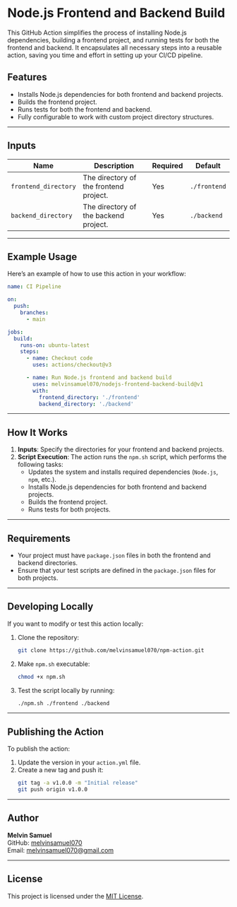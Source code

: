 # Node.js Frontend and Backend Build

This GitHub Action simplifies the process of installing Node.js dependencies, building a frontend project, and running tests for both the frontend and backend. It encapsulates all necessary steps into a reusable action, saving you time and effort in setting up your CI/CD pipeline.

## Features

- Installs Node.js dependencies for both frontend and backend projects.
- Builds the frontend project.
- Runs tests for both the frontend and backend.
- Fully configurable to work with custom project directory structures.

---

## Inputs

| Name                  | Description                                    | Required | Default         |
|-----------------------|------------------------------------------------|----------|-----------------|
| `frontend_directory`  | The directory of the frontend project.         | Yes      | `./frontend`    |
| `backend_directory`   | The directory of the backend project.          | Yes      | `./backend`     |

---

## Example Usage

Here’s an example of how to use this action in your workflow:

```yaml
name: CI Pipeline

on:
  push:
    branches:
      - main

jobs:
  build:
    runs-on: ubuntu-latest
    steps:
      - name: Checkout code
        uses: actions/checkout@v3

      - name: Run Node.js frontend and backend build
        uses: melvinsamuel070/nodejs-frontend-backend-build@v1
        with:
          frontend_directory: './frontend'
          backend_directory: './backend'
```

---

## How It Works

1. **Inputs**: Specify the directories for your frontend and backend projects.
2. **Script Execution**: The action runs the `npm.sh` script, which performs the following tasks:
   - Updates the system and installs required dependencies (`Node.js`, `npm`, etc.).
   - Installs Node.js dependencies for both frontend and backend projects.
   - Builds the frontend project.
   - Runs tests for both projects.

---

## Requirements

- Your project must have `package.json` files in both the frontend and backend directories.
- Ensure that your test scripts are defined in the `package.json` files for both projects.

---

## Developing Locally

If you want to modify or test this action locally:

1. Clone the repository:
   ```bash
   git clone https://github.com/melvinsamuel070/npm-action.git 
   ```
2. Make `npm.sh` executable:
   ```bash
   chmod +x npm.sh
   ```
3. Test the script locally by running:
   ```bash
   ./npm.sh ./frontend ./backend
   ```

---

## Publishing the Action

To publish the action:

1. Update the version in your `action.yml` file.
2. Create a new tag and push it:
   ```bash
   git tag -a v1.0.0 -m "Initial release"
   git push origin v1.0.0
   ```

---

## Author

**Melvin Samuel**  
GitHub: [melvinsamuel070](https://github.com/melvinsamuel070)  
Email: [melvinsamuel070@gmail.com](mailto:melvinsamuel070@gmail.com)

---

## License

This project is licensed under the [MIT License](LICENSE).